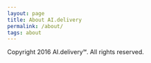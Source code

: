 ```yaml
---
layout: page
title: About AI.delivery
permalink: /about/
tags: about
---
```


Copyright 2016 AI.delivery℠. All rights reserved.
